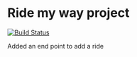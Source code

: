 # Ride my way project

[![Build Status](https://travis-ci.org/Njaya2019/Ride-My-Way.svg?branch=endpointAddAride)](https://travis-ci.org/Njaya2019/Ride-My-Way)

Added an end point to add a ride


